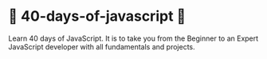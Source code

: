# 🎯 40-days-of-javascript 🎯

Learn 40 days of JavaScript. It is to take you from the Beginner to an Expert JavaScript developer with all fundamentals and projects.

